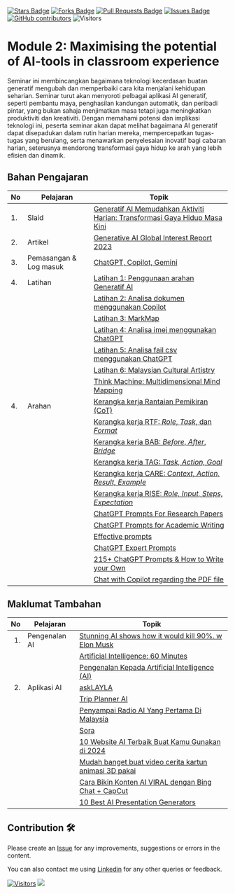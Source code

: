 <a href="https://github.com/drshahizan/ai-tools/stargazers"><img src="https://img.shields.io/github/stars/drshahizan/ai-tools" alt="Stars Badge"/></a>
<a href="https://github.com/drshahizan/ai-tools/network/members"><img src="https://img.shields.io/github/forks/drshahizan/ai-tools" alt="Forks Badge"/></a>
<a href="https://github.com/drshahizan/ai-tools"><img src="https://img.shields.io/github/issues-pr/drshahizan/ai-tools" alt="Pull Requests Badge"/></a>
<a href="https://github.com/drshahizan/ai-tools/issues"><img src="https://img.shields.io/github/issues/drshahizan/ai-tools" alt="Issues Badge"/></a>
<a href="https://github.com/drshahizan/ai-tools/graphs/contributors"><img alt="GitHub contributors" src="https://img.shields.io/github/contributors/drshahizan/ai-tools?color=2b9348"></a>
![Visitors](https://api.visitorbadge.io/api/visitors?path=https%3A%2F%2Fgithub.com%2Fdrshahizan%2Fai-tools&labelColor=%23d9e3f0&countColor=%23697689&style=flat)

# Module 2: Maximising the potential of AI-tools in classroom experience
Seminar ini membincangkan bagaimana teknologi kecerdasan buatan generatif mengubah dan memperbaiki cara kita menjalani kehidupan seharian. Seminar turut akan menyoroti pelbagai aplikasi AI generatif, seperti pembantu maya, penghasilan kandungan automatik, dan peribadi pintar, yang bukan sahaja menjimatkan masa tetapi juga meningkatkan produktiviti dan kreativiti. Dengan memahami potensi dan implikasi teknologi ini, peserta seminar akan dapat melihat bagaimana AI generatif dapat disepadukan dalam rutin harian mereka, mempercepatkan tugas-tugas yang berulang, serta menawarkan penyelesaian inovatif bagi cabaran harian, seterusnya mendorong transformasi gaya hidup ke arah yang lebih efisien dan dinamik.

## Bahan Pengajaran

| No | Pelajaran | Topik |
|--------|---------|---------|
| 1.| Slaid |[Generatif AI Memudahkan Aktiviti Harian: Transformasi Gaya Hidup Masa Kini](https://liveutm-my.sharepoint.com/:b:/g/personal/shahizan_live_utm_my/Ea4jHzBjWThBoiMKH93K5vQBWWfEFBIARMYtOUZf5sGs7Q?e=C5ZIoB)
| 2.| Artikel |[Generative AI Global Interest Report 2023](https://www.electronicshub.org/generative-ai-global-interest-report-2023/)
| 3. | Pemasangan & Log masuk |[ChatGPT, Copilot, Gemini](../materials/untw/signin.md)|
|4.  | Latihan | [Latihan 1: Penggunaan arahan Generatif AI](../materials/untw/fungsi.md)|
|  |  | [Latihan 2: Analisa dokumen menggunakan Copilot](../materials/untw/dokumen_copilot.md)|
|  |  | [Latihan 3: MarkMap](../materials/pimpin/markmap.md)|
|  |  | [Latihan 4: Analisa imej menggunakan ChatGPT](../materials/untw/dokumen_untw.md)|
|  |  | [Latihan 5: Analisa fail csv menggunakan ChatGPT](../materials/untw/dokumen_chatgpt.md)|
|  |  | [Latihan 6: Malaysian Cultural Artistry](https://github.com/drshahizan/Generative-AI-Playground/blob/main/materials/drawing.md) |
|  |  | [Think Machine: Multidimensional Mind Mapping](https://thinkmachine.com/) |
|4.  | Arahan | [Kerangka kerja Rantaian Pemikiran (CoT)](../materials/gen_frame/1cot.md)|
|  |  | [Kerangka kerja RTF: _Role_, _Task_, dan _Format_](../materials/gen_frame/2rtf.md)|
|  |  | [Kerangka kerja BAB: _Before_, _After_, _Bridge_](../materials/gen_frame/3bab.md)|
|  |  | [Kerangka kerja TAG: _Task, Action, Goal_](../materials/gen_frame/4tag.md)|
|  |  | [Kerangka kerja CARE: _Context, Action, Result, Example_](../materials/gen_frame/5care.md)|
|  |  | [Kerangka kerja RISE: _Role, Input, Steps, Expectation_](../materials/gen_frame/6rise.md)|
|  |  | [ChatGPT Prompts For Research Papers](https://github.com/drshahizan/Generative-AI-Playground/blob/main/materials/prompt_research.md)|
|  |  | [ChatGPT Prompts for Academic Writing](https://github.com/drshahizan/Generative-AI-Playground/blob/main/materials/prompt_academic.md)|
| |  | [Effective prompts](https://drshahizan.gitbook.io/copywriting-chatgpt/prompts/effective-prompts)|
|  |  | [ChatGPT Expert Prompts](https://github.com/drshahizan/Generative-AI-Playground/blob/main/materials/prompt.md)|
|  |  | [215+ ChatGPT Prompts & How to Write your Own](https://writesonic.com/blog/chatgpt-prompts)|
|  |  | [Chat with Copilot regarding the PDF file](https://github.com/drshahizan/Generative-AI-Playground/blob/main/materials/copilot.md)|

## Maklumat Tambahan

| No | Pelajaran | Topik |
|--------:|---------|---------|
|1. | Pengenalan AI|[Stunning AI shows how it would kill 90%. w Elon Musk](https://youtu.be/J6Mdq3n6kgk?si=4G0k5-WNH55pBMhw)|
|||[Artificial Intelligence: 60 Minutes ](https://youtu.be/aZ5EsdnpLMI?si=3aEFdMyTnOWZTuCZ)|
||| [Pengenalan Kepada Artificial Intelligence (AI)](https://youtu.be/kms0WrEbs0Q?si=woVk00RDgFNC5rBd)|
| 2. | Aplikasi AI | [askLAYLA](https://justasklayla.com/) |
|||[Trip Planner AI](https://tripplanner.ai/)|
||| [Penyampai Radio AI Yang Pertama Di Malaysia](https://says.com/my/seismik/kenali-aina-sabrina-dj-fly-fm-juga-ai-yang-pertama-di-malaysia-sebagai-penyampai-radio)|
|||[Sora](https://openai.com/sora)|
||| [10 Website AI Terbaik Buat Kamu Gunakan di 2024](https://www.facebook.com/reel/671923085023778) |
||| [Mudah banget buat video cerita kartun animasi 3D pakai](https://www.youtube.com/watch?v=6IYBxbpKato)|
||| [Cara Bikin Konten AI VIRAL dengan Bing Chat + CapCut](https://youtu.be/ed30BLkVpis?si=Z6XmTWxVO1PC_kyv)|
||| [10 Best AI Presentation Generators](https://www.unite.ai/best-ai-presentation-generators/)|


## Contribution 🛠️
Please create an [Issue](https://github.com/drshahizan/ai-tools/issues) for any improvements, suggestions or errors in the content.

You can also contact me using [Linkedin](https://www.linkedin.com/in/drshahizan/) for any other queries or feedback.

[![Visitors](https://api.visitorbadge.io/api/visitors?path=https%3A%2F%2Fgithub.com%2Fdrshahizan&labelColor=%23697689&countColor=%23555555&style=plastic)](https://visitorbadge.io/status?path=https%3A%2F%2Fgithub.com%2Fdrshahizan)
![](https://hit.yhype.me/github/profile?user_id=81284918)

